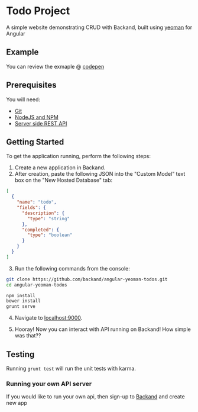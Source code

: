# Todo Project
A simple website demonstrating CRUD with Backand, built using [yeoman](http://yeoman.io/) for Angular

## Example
You can review the exmaple @ [codepen](http://codepen.io/backand/pen/OyKxOB)

## Prerequisites
You will need:
* [Git](http://git-scm.com/)
* [NodeJS and NPM](https://gist.github.com/isaacs/579814)
* [Server side REST API](https://www.backand.com)

## Getting Started
To get the application running, perform the following steps:

1. Create a new application in Backand.
2. After creation, paste the following JSON into the "Custom Model" text box on the "New Hosted Database" tab:

```json
[
  {
    "name": "todo",
    "fields": {
      "description": {
        "type": "string"
      },
      "completed": {
        "type": "boolean"
      }
    }
  }
]
```
3. Run the following commands from the console:

  ```bash
  git clone https://github.com/backand/angular-yeoman-todos.git
  cd angular-yeoman-todos

  npm install
  bower install
  grunt serve
  ```

4. Navigate to [localhost:9000](http://localhost:9000).

5. Hooray! Now you can interact with API running on Backand! How simple was that??

## Testing

Running `grunt test` will run the unit tests with karma.

### Running your own API server

If you would like to run your own api, then sign-up to [Backand](https://wwww.backand.com) and create new app
